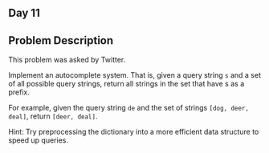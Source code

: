 ## Day 11
  
Problem Description
---
  
This problem was asked by Twitter.
  
Implement an autocomplete system. That is, given a query string `s` and a set of all possible query strings, return all strings in the set that have s as a prefix.
  
For example, given the query string `de` and the set of strings `[dog, deer, deal]`, return `[deer, deal]`.
  
Hint: Try preprocessing the dictionary into a more efficient data structure to speed up queries.
